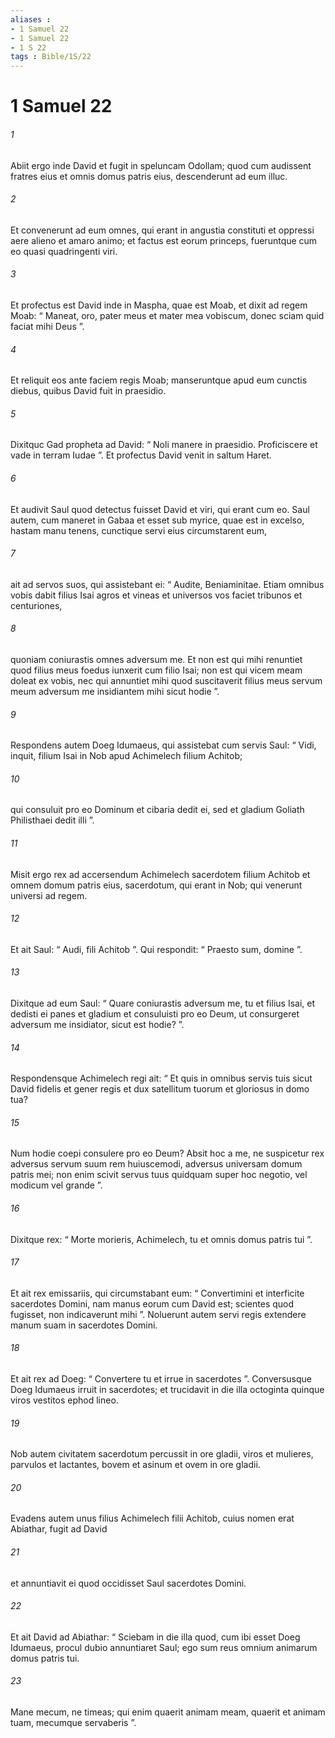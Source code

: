 ```yaml
---
aliases : 
- 1 Samuel 22
- 1 Samuel 22
- 1 S 22
tags : Bible/1S/22
---
```


# 1 Samuel 22

###### 1
Abiit ergo inde David et fugit in speluncam Odollam; quod cum audissent fratres eius et omnis domus patris eius, descenderunt ad eum illuc. 
###### 2
Et convenerunt ad eum omnes, qui erant in angustia constituti et oppressi aere alieno et amaro animo; et factus est eorum princeps, fueruntque cum eo quasi quadringenti viri.
###### 3
Et profectus est David inde in Maspha, quae est Moab, et dixit ad regem Moab: “ Maneat, oro, pater meus et mater mea vobiscum, donec sciam quid faciat mihi Deus ”. 
###### 4
Et reliquit eos ante faciem regis Moab; manseruntque apud eum cunctis diebus, quibus David fuit in praesidio.
###### 5
Dixitquc Gad propheta ad David: “ Noli manere in praesidio. Proficiscere et vade in terram Iudae ”. Et profectus David venit in saltum Haret.
###### 6
Et audivit Saul quod detectus fuisset David et viri, qui erant cum eo. Saul autem, cum maneret in Gabaa et esset sub myrice, quae est in excelso, hastam manu tenens, cunctique servi eius circumstarent eum, 
###### 7
ait ad servos suos, qui assistebant ei: “ Audite, Beniaminitae. Etiam omnibus vobis dabit filius Isai agros et vineas et universos vos faciet tribunos et centuriones, 
###### 8
quoniam coniurastis omnes adversum me. Et non est qui mihi renuntiet quod filius meus foedus iunxerit cum filio Isai; non est qui vicem meam doleat ex vobis, nec qui annuntiet mihi quod suscitaverit filius meus servum meum adversum me insidiantem mihi sicut hodie ”.
###### 9
Respondens autem Doeg Idumaeus, qui assistebat cum servis Saul: “ Vidi, inquit, filium Isai in Nob apud Achimelech filium Achitob; 
###### 10
qui consuluit pro eo Dominum et cibaria dedit ei, sed et gladium Goliath Philisthaei dedit illi ”.
###### 11
Misit ergo rex ad accersendum Achimelech sacerdotem filium Achitob et omnem domum patris eius, sacerdotum, qui erant in Nob; qui venerunt universi ad regem. 
###### 12
Et ait Saul: “ Audi, fili Achitob ”. Qui respondit: “ Praesto sum, domine ”. 
###### 13
Dixitque ad eum Saul: “ Quare coniurastis adversum me, tu et filius Isai, et dedisti ei panes et gladium et consuluisti pro eo Deum, ut consurgeret adversum me insidiator, sicut est hodie? ”. 
###### 14
Respondensque Achimelech regi ait: “ Et quis in omnibus servis tuis sicut David fidelis et gener regis et dux satellitum tuorum et gloriosus in domo tua? 
###### 15
Num hodie coepi consulere pro eo Deum? Absit hoc a me, ne suspicetur rex adversus servum suum rem huiuscemodi, adversus universam domum patris mei; non enim scivit servus tuus quidquam super hoc negotio, vel modicum vel grande ”. 
###### 16
Dixitque rex: “ Morte morieris, Achimelech, tu et omnis domus patris tui ”.
###### 17
Et ait rex emissariis, qui circumstabant eum: “ Convertimini et interficite sacerdotes Domini, nam manus eorum cum David est; scientes quod fugisset, non indicaverunt mihi ”. Noluerunt autem servi regis extendere manum suam in sacerdotes Domini. 
###### 18
Et ait rex ad Doeg: “ Convertere tu et irrue in sacerdotes ”. Conversusque Doeg Idumaeus irruit in sacerdotes; et trucidavit in die illa octoginta quinque viros vestitos ephod lineo. 
###### 19
Nob autem civitatem sacerdotum percussit in ore gladii, viros et mulieres, parvulos et lactantes, bovem et asinum et ovem in ore gladii.
###### 20
Evadens autem unus filius Achimelech filii Achitob, cuius nomen erat Abiathar, fugit ad David 
###### 21
et annuntiavit ei quod occidisset Saul sacerdotes Domini. 
###### 22
Et ait David ad Abiathar: “ Sciebam in die illa quod, cum ibi esset Doeg Idumaeus, procul dubio annuntiaret Saul; ego sum reus omnium animarum domus patris tui. 
###### 23
Mane mecum, ne timeas; qui enim quaerit animam meam, quaerit et animam tuam, mecumque servaberis ”.
